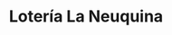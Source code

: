 ---
title: "Lotería La Neuquina"
url: /neuquen/loteria-la-neuquina-bartolome-mitre/
shop: Lotterie
---